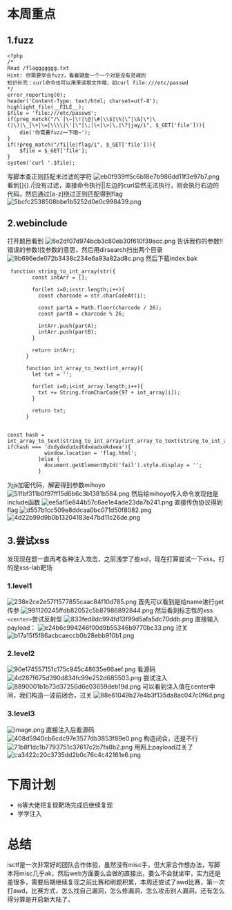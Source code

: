 # 本周重点

## 1.fuzz

```
<?php
/*
Read /flaggggggg.txt
Hint: 你需要学会fuzz，看着键盘一个一个对是没有灵魂的
知识补充：curl命令也可以用来读取文件哦，如curl file:///etc/passwd
*/
error_reporting(0);
header('Content-Type: text/html; charset=utf-8');
highlight_file(__FILE__);
$file = 'file:///etc/passwd';
if(preg_match("/\`|\~|\!|\@|\#|\\$|\%|\^|\&|\*|\(|\)|\_|\+|\=|\\\\|\'|\"|\;|\<|\>|\,|\?|jay/i", $_GET['file'])){
    die('你需要fuzz一下哦~');
}
if(!preg_match("/fi|le|flag/i", $_GET['file'])){
    $file = $_GET['file'];
}
system('curl '.$file); 
```

写脚本查正则匹配未过滤的字符
![eb0f939ff5c6b18e7b986dd11f3e97b7.png](https://cdn.nlark.com/yuque/0/2023/png/39174886/1701602411052-c62bb1dd-9a77-43bf-aa73-6c0348f44147.png#averageHue=%231e1d1d&clientId=u5ee13b2b-6ceb-4&from=paste&height=275&id=ua6601db9&originHeight=344&originWidth=1173&originalType=binary&ratio=1.25&rotation=0&showTitle=false&size=25449&status=done&style=none&taskId=u52a4700b-fe98-4465-8503-f279ce0942c&title=&width=938.4)
看到[]{}./|没有过滤，直接命令执行||左边的curl显然无法执行，则会执行右边的代码，然后通过[a-z]绕过正则匹配得到flag
![5bcfc2538508bbe1b5252d0e0c998439.png](https://cdn.nlark.com/yuque/0/2023/png/39174886/1701602481273-2a15cee5-b25d-418c-885a-16f12aa3bee7.png#averageHue=%23fbfaf8&clientId=u5ee13b2b-6ceb-4&from=paste&height=383&id=u2e3d5308&originHeight=479&originWidth=1689&originalType=binary&ratio=1.25&rotation=0&showTitle=false&size=95772&status=done&style=none&taskId=u7a4879a1-2336-40bb-ade2-8282ea9248d&title=&width=1351.2)

## 2.webinclude

打开题目看到
![6e2df07d974bcb3c80eb30f610f39acc.png](https://cdn.nlark.com/yuque/0/2023/png/39174886/1701604493499-47f6dba8-634a-40c2-b2a3-eedd2898338a.png#averageHue=%23f9f8f8&clientId=u5ee13b2b-6ceb-4&from=paste&height=103&id=u3d00c5cf&originHeight=129&originWidth=530&originalType=binary&ratio=1.25&rotation=0&showTitle=false&size=2991&status=done&style=none&taskId=ue12d96e3-b5a7-42f1-99b4-957e75cefc9&title=&width=424)
告诉我你的参数!!错误的参数!找参数的意思，然后用dirsearch扫出两个目录
![9b696ede072b3438c234e6a93a82ad8c.png](https://cdn.nlark.com/yuque/0/2023/png/39174886/1701605112645-701be4b6-f34c-42e4-90ee-f660cb78f6bf.png#averageHue=%23111111&clientId=u5ee13b2b-6ceb-4&from=paste&height=330&id=u2dd8fbd1&originHeight=412&originWidth=1379&originalType=binary&ratio=1.25&rotation=0&showTitle=false&size=37337&status=done&style=none&taskId=ub604b9c9-84bd-4702-be55-d31f029e5c0&title=&width=1103.2)
然后下载index.bak

```
 function string_to_int_array(str){
        const intArr = [];

        for(let i=0;i<str.length;i++){
          const charcode = str.charCodeAt(i);

          const partA = Math.floor(charcode / 26);
          const partB = charcode % 26;

          intArr.push(partA);
          intArr.push(partB);
        }

        return intArr;
      }

      function int_array_to_text(int_array){
        let txt = '';

        for(let i=0;i<int_array.length;i++){
          txt += String.fromCharCode(97 + int_array[i]);
        }

        return txt;
      }


const hash = int_array_to_text(string_to_int_array(int_array_to_text(string_to_int_array(parameter))));
if(hash === 'dxdydxdudxdtdxeadxekdxea'){
            window.location = 'flag.html';
          }else {
            document.getElementById('fail').style.display = '';
          }

```

为js加密代码，解密得到参数mihoyo
![51fbf311b0f97ff15d6b6c3b1381b584.png](https://cdn.nlark.com/yuque/0/2023/png/39174886/1701605645005-60b8035c-0418-43cb-a1fc-5b9f1356ae14.png#averageHue=%231f1f1e&clientId=u5ee13b2b-6ceb-4&from=paste&height=276&id=u8ca5844a&originHeight=345&originWidth=914&originalType=binary&ratio=1.25&rotation=0&showTitle=false&size=25171&status=done&style=none&taskId=u8a08659d-7cc6-40c1-9946-202c9660aad&title=&width=731.2)
然后给mihoyo传入命令发现他是include函数
![ee5af5e844b57c6ae1e4ade23da7b241.png](https://cdn.nlark.com/yuque/0/2023/png/39174886/1701605767193-16cca68c-195d-4ad3-9ed8-635d9b4b8947.png#averageHue=%23f1efee&clientId=u5ee13b2b-6ceb-4&from=paste&height=57&id=u69415b34&originHeight=71&originWidth=1210&originalType=binary&ratio=1.25&rotation=0&showTitle=false&size=10567&status=done&style=none&taskId=ub114b625-1205-45c5-b1ed-a52f1629d2e&title=&width=968)
直接传伪协议得到flag
![d557b1cc509e8ddcaa0bc071d50f8082.png](https://cdn.nlark.com/yuque/0/2023/png/39174886/1701605817537-72b1ad06-0c77-4014-9ba7-d44081a7e2f0.png#averageHue=%23b2f8f7&clientId=u5ee13b2b-6ceb-4&from=paste&height=124&id=u0f7f5a98&originHeight=155&originWidth=1337&originalType=binary&ratio=1.25&rotation=0&showTitle=false&size=29488&status=done&style=none&taskId=u3f017bd5-4896-455a-9f8f-1d0e5f17053&title=&width=1069.6)
![4d22b99d9b0b13204183e47bd11c26de.png](https://cdn.nlark.com/yuque/0/2023/png/39174886/1701605825168-83d29c8f-0e13-4c83-b476-850888acc7ea.png#averageHue=%23f5f2c1&clientId=u5ee13b2b-6ceb-4&from=paste&height=180&id=u2769c9ad&originHeight=225&originWidth=858&originalType=binary&ratio=1.25&rotation=0&showTitle=false&size=11684&status=done&style=none&taskId=uaaed396a-0915-47ca-a21d-a1e5eb2a290&title=&width=686.4)

## 3.尝试xss

发现现在题一直再考各种注入攻击，之前浅学了些sql，现在打算尝试一下xss，打的是xss-lab靶场

### 1.level1

![238e2ce2e57f1577855caac84f10d785.png](https://cdn.nlark.com/yuque/0/2023/png/39174886/1701606359707-62445da6-f2bc-4677-8ef8-a2e76fb17475.png#averageHue=%23dadada&clientId=u5ee13b2b-6ceb-4&from=paste&height=586&id=u9a9c5d96&originHeight=733&originWidth=705&originalType=binary&ratio=1.25&rotation=0&showTitle=false&size=140293&status=done&style=none&taskId=u7729f4f5-c305-4369-a925-7e9fd54ad3c&title=&width=564)
首先可以看到是给name进行get传参
![991120245ffdb82052c5b87986892844.png](https://cdn.nlark.com/yuque/0/2023/png/39174886/1701606421071-59642e66-576f-4a6a-b7ce-f15bd04a4a68.png#averageHue=%23eaeaee&clientId=u5ee13b2b-6ceb-4&from=paste&height=34&id=ucce3a52b&originHeight=43&originWidth=220&originalType=binary&ratio=1.25&rotation=0&showTitle=false&size=1109&status=done&style=none&taskId=u0649b737-203c-4f5b-a505-269dabe27af&title=&width=176)
然后看到标志性的xss `<center>`尝试反射型
![833fed8dc994fd13f99d5afa5dc70ddb.png](https://cdn.nlark.com/yuque/0/2023/png/39174886/1701606485156-86edf691-5855-452f-80c3-876253cb1f5f.png#averageHue=%23fffae4&clientId=u5ee13b2b-6ceb-4&from=paste&height=54&id=u856c916f&originHeight=67&originWidth=347&originalType=binary&ratio=1.25&rotation=0&showTitle=false&size=2072&status=done&style=none&taskId=u47ec721f-2400-43bf-bd78-e827c0a1d07&title=&width=277.6)
直接输入payload：
![e24b6c994246f00d9b55346b9770bc33.png](https://cdn.nlark.com/yuque/0/2023/png/39174886/1701606699428-10955637-ba18-4739-b157-53bb76a72408.png#averageHue=%23ebecf1&clientId=u5ee13b2b-6ceb-4&from=paste&height=33&id=u72fefa84&originHeight=41&originWidth=484&originalType=binary&ratio=1.25&rotation=0&showTitle=false&size=2427&status=done&style=none&taskId=u7829db51-363f-4c51-bcd6-c4c495621a7&title=&width=387.2)
过关
![b17a15f5f86acbcaeccb0b28ebb910b1.png](https://cdn.nlark.com/yuque/0/2023/png/39174886/1701606718328-9cc1dcbc-83dc-4f47-81c1-fa44eae59be2.png#averageHue=%23cacbcf&clientId=u5ee13b2b-6ceb-4&from=paste&height=164&id=ud74f9321&originHeight=205&originWidth=581&originalType=binary&ratio=1.25&rotation=0&showTitle=false&size=28464&status=done&style=none&taskId=u07f69e86-777c-45ff-8f04-d1da4b2ebbe&title=&width=464.8)

### 2.level2

![90e174557151c175c945c48635e66aef.png](https://cdn.nlark.com/yuque/0/2023/png/39174886/1701606751915-7255869c-3c76-42ef-8f73-1993b9c91d40.png#averageHue=%23efeeed&clientId=u5ee13b2b-6ceb-4&from=paste&height=502&id=u24ddfda9&originHeight=628&originWidth=481&originalType=binary&ratio=1.25&rotation=0&showTitle=false&size=61310&status=done&style=none&taskId=ua960f341-335b-43f0-9d9a-5c92bd3af14&title=&width=384.8)
看源码
![4d287f675d390d834fc99e252d685503.png](https://cdn.nlark.com/yuque/0/2023/png/39174886/1701606795397-2a100054-8759-419e-b58b-44ea1ad1be05.png#averageHue=%23fefefe&clientId=u5ee13b2b-6ceb-4&from=paste&height=231&id=udeb7929f&originHeight=289&originWidth=469&originalType=binary&ratio=1.25&rotation=0&showTitle=false&size=13015&status=done&style=none&taskId=u959543d5-c19b-426f-bb00-0609b553f49&title=&width=375.2)
尝试注入
![8890001b1b73d37256d6e03659deb19d.png](https://cdn.nlark.com/yuque/0/2023/png/39174886/1701606858694-aea4250b-daee-4d18-9ada-e35e141aedcb.png#averageHue=%23f7e6c7&clientId=u5ee13b2b-6ceb-4&from=paste&height=134&id=ua3911136&originHeight=167&originWidth=592&originalType=binary&ratio=1.25&rotation=0&showTitle=false&size=8293&status=done&style=none&taskId=u44e65bfc-29dd-4cd2-9318-674f2e244f3&title=&width=473.6)
可以看到注入值在center中间，我们构造一波前闭合，过关
![88e61049b27e4b3f135da8ac047c0f6d.png](https://cdn.nlark.com/yuque/0/2023/png/39174886/1701606947218-3391fb91-4c6d-4735-83bc-3754d5b8d173.png#averageHue=%231e66c1&clientId=u5ee13b2b-6ceb-4&from=paste&height=359&id=u088d5646&originHeight=449&originWidth=601&originalType=binary&ratio=1.25&rotation=0&showTitle=false&size=36028&status=done&style=none&taskId=ua4993fcf-fffa-4f87-ae2a-d7c23574b19&title=&width=480.8)

### 3.level3

![image.png](https://cdn.nlark.com/yuque/0/2023/png/39174886/1701607047452-02d7a648-7af9-4e99-bbed-cffa582864af.png#averageHue=%23e4e2e2&clientId=u5ee13b2b-6ceb-4&from=paste&height=475&id=u72cc1ad1&originHeight=594&originWidth=836&originalType=binary&ratio=1.25&rotation=0&showTitle=false&size=63335&status=done&style=none&taskId=u5bf4be0b-86e7-45c1-bc9e-7bd4be7b2a0&title=&width=668.8)
直接注入后看源码
![408d5940cb6cdc97e3577db3853f89e0.png](https://cdn.nlark.com/yuque/0/2023/png/39174886/1701607187937-39bfb884-c23b-424f-9016-b35be9716390.png#averageHue=%23fefdfc&clientId=u5ee13b2b-6ceb-4&from=paste&height=178&id=u0c21deba&originHeight=223&originWidth=652&originalType=binary&ratio=1.25&rotation=0&showTitle=false&size=13181&status=done&style=none&taskId=u58738334-7181-4652-9255-59e87ff202f&title=&width=521.6)
构造闭合，还是不行
![71b8f1dc1b7793751c37617c2b7fa8b2.png](https://cdn.nlark.com/yuque/0/2023/png/39174886/1701607291030-9d586907-daeb-4bb2-b3c8-d86d2c78ba49.png#averageHue=%23fefefd&clientId=u5ee13b2b-6ceb-4&from=paste&height=109&id=u99369fe5&originHeight=136&originWidth=674&originalType=binary&ratio=1.25&rotation=0&showTitle=false&size=10249&status=done&style=none&taskId=uda6cb5c7-ac99-4305-bd85-7dfe8e81f71&title=&width=539.2)
用网上payload过关了
![ca3422c20c3735dd2b0c76c4c42161e6.png](https://cdn.nlark.com/yuque/0/2023/png/39174886/1701607701145-7d951b77-16ed-4c74-82f0-27d57d574474.png#averageHue=%236b88ae&clientId=u5ee13b2b-6ceb-4&from=paste&height=369&id=uc65c3f45&originHeight=461&originWidth=846&originalType=binary&ratio=1.25&rotation=0&showTitle=false&size=48356&status=done&style=none&taskId=ua46de1cd-8155-43f0-b4d9-3a439d8d02d&title=&width=676.8)

# 下周计划

- is等大佬把复现靶场完成后继续复现
- 学学注入

# 总结

isctf是一次非常好的团队合作体验，虽然没有misc手，但大家合作想办法，写脚本将misc几乎ak，然后web方面要么会做的直接出，要么不会就坐牢，实力还是差很多，需要后期继续复现之前比赛和刷题积累，本周还尝试了awd比赛，第一次打awd，比赛方式，怎么找自己漏洞，怎么修漏洞，怎么攻击别人漏洞，还有怎么得分算是开启新大陆了。
